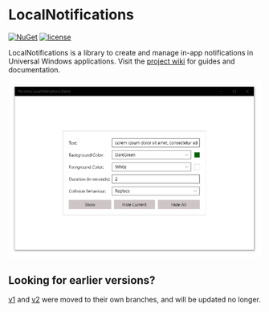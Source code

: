 # LocalNotifications

[![NuGet](https://img.shields.io/nuget/v/RavinduL.LocalNotifications.svg?style=flat-square)](https://www.nuget.org/packages/RavinduL.LocalNotifications)
[![license](https://img.shields.io/github/license/mashape/apistatus.svg?style=flat-square)](https://github.com/RavinduL/LocalNotifications/blob/master/LICENSE)

LocalNotifications is a library to create and manage in-app notifications in Universal Windows applications. Visit the [project wiki](https://github.com/RavinduL/LocalNotifications/wiki) for guides and documentation. 

![Demonstrative application](images/demo.gif)

## Looking for earlier versions?

[v1](https://github.com/RavinduL/LocalNotifications/tree/v1) and [v2](https://github.com/RavinduL/LocalNotifications/tree/v2) were moved to their own branches, and will be updated no longer.
